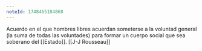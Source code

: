 ```yaml
---
noteId: 1748465184868
---
```


Acuerdo en el que hombres libres acuerdan someterse a la voluntad general (la suma de todas las voluntades) para formar un cuerpo social que sea soberano del [[Estado]].
[[J-J Rousseau]]
